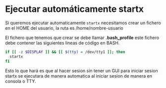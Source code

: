 # Ejecutar automáticamente startx

Si queremos ejecutar automaticamente `startx` necesitamos crear un fichero en el HOME del usuario, la ruta es /home/nombre-usuario

El fichero que tenemos que crear se debe llamar **.bash_profile** este fichero debe contener las siguientes lineas de código en BASH.

```bash
if [[ -z $DISPLAY ]] && [[ $(tty) = /dev/tty1 ]]; then
  startx
fi
```

Esto lo que hará es que al hacer sesion sin tener un GUI para iniciar sesion startx se ejecutara de manera automatica al iniciar sesion de manera en consola o TTY.
